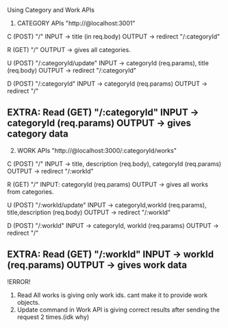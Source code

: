Using Category and Work APIs


1. CATEGORY APIs
	"http://@localhost:3001"

C	(POST) "/"
	INPUT -> title (in req.body)
	OUTPUT -> redirect "/:categoryId"

R	(GET) "/" 
	OUTPUT -> gives all categories.

U	(POST) "/:categoryId/update"
	INPUT -> categoryId (req.params),
		 title (req.body)
	OUTPUT -> redirect "/:categoryId"

D	(POST) "/:categoryId"
	INPUT -> categoryId (req.params)
	OUTPUT -> redirect "/"

EXTRA: 
Read	(GET) "/:categoryId"
	INPUT -> categoryId (req.params)
	OUTPUT -> gives category data
--------------------------------------------------------------
2. WORK APIs
	"http://@localhost:3000/:categoryId/works"

C	(POST) "/"
	INPUT -> title, description (req.body),
		 categoryId (req.params)
	OUTPUT -> redirect "/:workId"

R	(GET) "/" 
	INPUT: categoryId (req.params)
	OUTPUT -> gives all works from categories.

U	(POST) "/:workId/update"
	INPUT -> categoryId,workId (req.params),
		 title,description (req.body)
	OUTPUT -> redirect "/:workId"

D	(POST) "/:workId"
	INPUT -> categoryId, workId (req.params)
	OUTPUT -> redirect "/"

EXTRA: 
Read	(GET) "/:workId"
	INPUT -> workId (req.params)
	OUTPUT -> gives work data
----------------------------------------------------------
!ERROR!

1. Read All works is giving only work ids. cant make it to provide work objects.
2. Update command in Work API is giving correct results after sending the request 2 times.(idk why)
